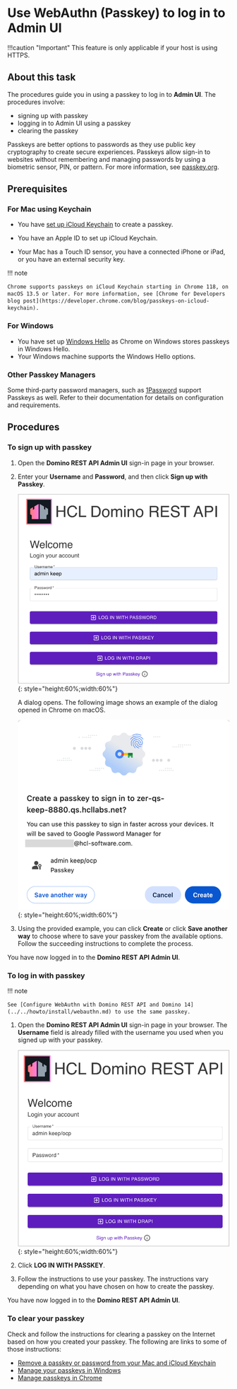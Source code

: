 # Use WebAuthn (Passkey) to log in to Admin UI

!!!caution "Important"
    This feature is only applicable if your host is using HTTPS.

## About this task

The procedures guide you in using a passkey to log in to **Admin UI**. The procedures involve:

- signing up with passkey
- logging in to Admin UI using a passkey
- clearing the passkey

Passkeys are better options to passwords as they use public key cryptography to create secure experiences. Passkeys allow sign-in to websites without remembering and managing passwords by using a biometric sensor, PIN, or pattern. For more information, see [passkey.org](https://passkey.org/).

## Prerequisites

### For Mac using Keychain

- You have [set up iCloud Keychain](https://support.apple.com/en-ph/guide/mac-help/mh43699/13.0/mac/13.0) to create a passkey.

- You have an Apple ID to set up iCloud Keychain.
- Your Mac has a Touch ID sensor, you have a connected iPhone or iPad, or you have an external security key.

!!! note

    Chrome supports passkeys on iCloud Keychain starting in Chrome 118, on macOS 13.5 or later. For more information, see [Chrome for Developers blog post](https://developer.chrome.com/blog/passkeys-on-icloud-keychain).

### For Windows

- You have set up [Windows Hello](https://support.microsoft.com/en-us/windows/learn-about-windows-hello-and-set-it-up-dae28983-8242-bb2a-d3d1-87c9d265a5f0) as Chrome on Windows stores passkeys in Windows Hello.
- Your Windows machine supports the Windows Hello options.  

### Other Passkey Managers

Some third-party password managers, such as [1Password](https://1password.com/product/passkeys) support Passkeys as well. Refer to their documentation for details on configuration and requirements.

## Procedures

### To sign up with passkey

1. Open the **Domino REST API Admin UI** sign-in page in your browser.
2. Enter your **Username** and **Password**, and then click **Sign up with Passkey**.

    ![Sign up with passkey](../../assets/images/signuppasskey.png){: style="height:60%;width:60%"}

    A dialog opens. The following image shows an example of the dialog opened in Chrome on macOS.

    ![Create a passkey dialog](../../assets/images/passkeydialog.png){: style="height:60%;width:60%"}

3. Using the provided example, you can click **Create** or click **Save another way** to choose where to save your passkey from the available options. Follow the succeeding instructions to complete the process.

You have now logged in to the **Domino REST API Admin UI**.

### To log in with passkey

!!! note

    See [Configure WebAuthn with Domino REST API and Domino 14](../../howto/install/webauthn.md) to use the same passkey.

1. Open the **Domino REST API Admin UI** sign-in page in your browser. The **Username** field is already filled with the username you used when you signed up with your passkey.  

    ![Log in with passkey](../../assets/images/loginpasskey.png){: style="height:60%;width:60%"}

2. Click **LOG IN WITH PASSKEY**.
3. Follow the instructions to use your passkey. The instructions vary depending on what you have chosen on how to create the passkey. 

You have now logged in to the **Domino REST API Admin UI**.

### To clear your passkey

Check and follow the instructions for clearing a passkey on the Internet based on how you created your passkey. The following are links to some of those instructions:

- [Remove a passkey or password from your Mac and iCloud Keychain](https://support.apple.com/en-ph/guide/mac-help/mchl77e2cb66/14.0/mac/14.0)
- [Manage your passkeys in Windows](https://support.microsoft.com/en-us/windows/manage-your-passkeys-in-windows-6a70599a-25e1-4461-86be-d67d1023c69f)
- [Manage passkeys in Chrome](https://support.google.com/chrome/answer/13168025?hl=en&co=GENIE.Platform%3DDesktop#zippy=%2Cmanage-passkeys-in-macos%2Cmanage-passkeys-in-windows)
